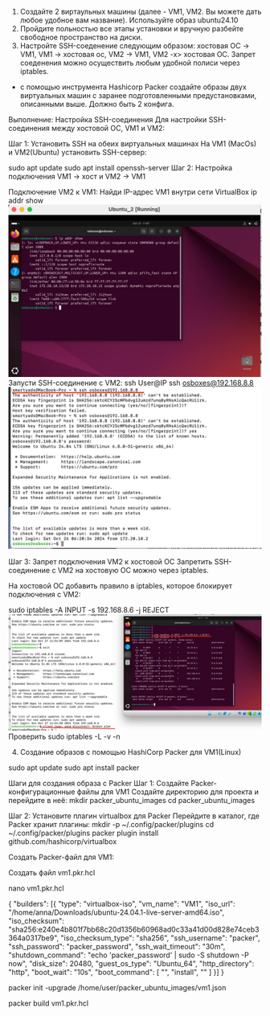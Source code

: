 1. Создайте 2 виртаульных машины (далее - VM1, VM2. Вы можете дать любое удобное вам название). Используйте образ ubuntu24.10
2. Пройдите польностью все этапы установки и вручную разбейте свободное пространство на диски.
3. Настройте SSH-соеденение следующим образом: хостовая ОС -> VM1, VM1 -> хостовая ос, VM2 -> VM1, VM2 -x> хостовая ОС. Запрет соеденения можно осуществить любым удобной полиси через iptables.

* с помощью инструмента Hashicorp Packer создайте образы двух виртуальных машин с заранее подготовленными предустановками, описанными выше. Должно быть 2 конфига.

Выполнение:
Настройка SSH-соединения
Для настройки SSH-соединения между хостовой ОС, VM1 и VM2:

Шаг 1: Установить SSH на обеих виртуальных машинах
На VM1 (MacOs) и VM2(Ubuntu) установить SSH-сервер:

sudo apt update
sudo apt install openssh-server
Шаг 2: Настройка подключения VM1 -> хост и VM2 -> VM1

Подключение VM2 к VM1:
Найди IP-адрес VM1 внутри сети VirtualBox
ip addr show
![IP_Addr_show](https://github.com/annette-medvedeva/Medvedeva_Anna_DOS24/blob/Homework3/ip_addr_show.jpg)
Запусти SSH-соединение с VM2:
ssh User@IP
ssh osboxes@192.168.8.8
![SSP_User_Connect](https://github.com/annette-medvedeva/Medvedeva_Anna_DOS24/blob/Homework3/ssh_user%40IP.jpg)

Шаг 3: Запрет подключения VM2 к хостовой ОС
Запретить SSH-соединение с VM2 на хостовую ОС можно через iptables.

На хостовой ОС добавить правило в iptables, которое блокирует подключения с VM2:

sudo iptables -A INPUT -s 192.168.8.6 -j REJECT
![iptable](https://github.com/annette-medvedeva/Medvedeva_Anna_DOS24/blob/Homework3/iptables_reject.jpg)
Проверить 
sudo iptables -L -v -n



4. Создание образов с помощью HashiCorp Packer  для VM1(Linux)

sudo apt update
sudo apt install packer

Шаги для создания образа с Packer
Шаг 1: Создайте Packer-конфигурационные файлы для VM1 
Создайте директорию для проекта и перейдите в неё:
mkdir packer_ubuntu_images
cd packer_ubuntu_images

Шаг 2: Установите плагин virtualbox для Packer
Перейдите в каталог, где Packer хранит плагины:
mkdir -p ~/.config/packer/plugins
cd ~/.config/packer/plugins
packer plugin install github.com/hashicorp/virtualbox

Создать Packer-файл для VM1:

Создать файл vm1.pkr.hcl

nano vm1.pkr.hcl

{
  "builders": [{
    "type": "virtualbox-iso",
    "vm_name": "VM1",
    "iso_url": "/home/anna/Downloads/ubuntu-24.04.1-live-server-amd64.iso",
    "iso_checksum": "sha256:e240e4b801f7bb68c20d1356b60968ad0c33a41d00d828e74ceb3364a0317be9",
    "iso_checksum_type": "sha256",
    "ssh_username": "packer",
    "ssh_password": "packer_password",
    "ssh_wait_timeout": "30m",
    "shutdown_command": "echo 'packer_password' | sudo -S shutdown -P now",
    "disk_size": 20480,
    "guest_os_type": "Ubuntu_64",
    "http_directory": "http",
    "boot_wait": "10s",
    "boot_command": [
      "<esc><wait>",
      "install<wait>",
      "<enter><wait>"
    ]
  }]
}


packer init -upgrade /home/user/packer_ubuntu_images/vm1.json

packer build vm1.pkr.hcl
